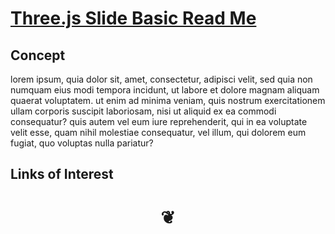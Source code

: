 <span style=display:none; >[You are now in a GitHub source code view - click this link to view Read Me file as a web page]( https://XXXXXX.github.io/#README.md "View file as a web page." ) </span>


# [Three.js Slide Basic Read Me]( #README.md )

<!--
<iframe src=https://pushme-pullyou.github.io/tootoo-templates/basic-html.html width=100% height=500px ></iframe>
_basic-html.html_
<span style="display: none" >Iframes are not viewable in GitHub source code view</span>

## Full Screen: []( .html )
-->


## Concept

lorem ipsum, quia dolor sit, amet, consectetur, adipisci velit, sed quia non numquam eius modi tempora incidunt, ut labore et dolore magnam aliquam quaerat voluptatem. ut enim ad minima veniam, quis nostrum exercitationem ullam corporis suscipit laboriosam, nisi ut aliquid ex ea commodi consequatur? quis autem vel eum iure reprehenderit, qui in ea voluptate velit esse, quam nihil molestiae consequatur, vel illum, qui dolorem eum fugiat, quo voluptas nulla pariatur?

## Links of Interest




# <center title="hello!" ><a href=javascript:window.scrollTo(0,0); style=text-decoration:none; > ❦ </a></center>